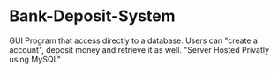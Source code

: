 # Bank-Deposit-System
GUI Program that access directly to a database. Users can "create a account", deposit money and retrieve it as well. "Server Hosted Privatly using MySQL"
